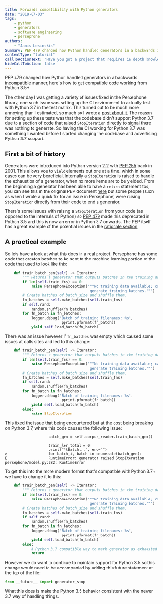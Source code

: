 ```yaml
---
title: Forwards compatibility with Python generators
date: "2019-07-03"
tags:
    - python
    - generators
    - software engineering
    - persephone
authors:
    - "Janis Lesinskis"
Summary: PEP 479 changed how Python handled generators in a backwards incompatible manner, here's how to get compatible code working from Python 3.5+
contentType: "tutorial"
callToActionText: "Have you got a project that requires in depth knowledge of Python? We'd love to hear about it so fill in the form below with some details."
hideCallToAction: false
---
```


PEP 479 changed how Python handled generators in a backwards incompatible manner, here's how to get compatible code working from Python 3.5+

<!-- end excerpt -->

The other day I was getting a variety of issues fixed in the Persephone library, one such issue was setting up the CI environment to actually test with Python 3.7 in the test matrix.
This turned out to be much more annoying than I estimated, so much so I wrote a [post about it](blog/2019-06-28/A_day_in_the_life_of_a_package_maintainer/).
The reason for setting up these tests was that the codebase didn't support Python 3.7 due to a section of code that raised `StopIteration` directly to signal there was nothing to generate. So having the CI working for Python 3.7 was something I wanted before I started changing the codebase and advertising Python 3.7 support.

## First a bit of history

Generators were introduced into Python version 2.2 with [PEP 255](https://www.python.org/dev/peps/pep-0255/) back in 2001.
This allows you to `yield` elements out one at a time, which in some cases can be very beneficial.
Internally a `StopIteration` is raised to handle the exhaustion of a generator, when no more items are to be yielded.
From the beginning a generator has been able to have a `return` statement too, you can see this in the original PEP document [here](https://www.python.org/dev/peps/pep-0255/#id19) but some people (such as when I wrote a quick fix for an issue in Persephone) were raising `StopIteration` directly from their code to end a generator.

There's some issues with raising a `StopIteration` from your code (as opposed to the internals of Python) so [PEP 479](https://www.python.org/dev/peps/pep-0479/) made this deprecated in Python 3.5 and this is now an error in Python 3.7 onwards.
The PEP itself has a great example of the potential issues in the [rationale section](https://www.python.org/dev/peps/pep-0479/#rationale)

## A practical example

So lets have a look at what this does in a real project.
Persephone has some code that creates batches to be sent to the machine learning portion of the code that used to look like this:

```python
    def train_batch_gen(self) -> Iterator:
        """ Returns a generator that outputs batches in the training data."""
        if len(self.train_fns) == 0:
            raise PersephoneException("""No training data available; cannot
                                       generate training batches.""")
        # Create batches of batch_size and shuffle them.
        fn_batches = self.make_batches(self.train_fns)
        if self.rand:
            random.shuffle(fn_batches)
        for fn_batch in fn_batches:
            logger.debug("Batch of training filenames: %s",
                          pprint.pformat(fn_batch))
            yield self.load_batch(fn_batch)
```

There was an issue however if `fn_batches` was empty which caused some issues at calls sites and led to this change:

```python
    def train_batch_gen(self) -> Iterator:
        """ Returns a generator that outputs batches in the training data."""
        if len(self.train_fns) == 0:
            raise PersephoneException("""No training data available; cannot
                                       generate training batches.""")
        # Create batches of batch_size and shuffle them.
        fn_batches = self.make_batches(self.train_fns)
        if self.rand:
            random.shuffle(fn_batches)
        for fn_batch in fn_batches:
            logger.debug("Batch of training filenames: %s",
                          pprint.pformat(fn_batch))
            yield self.load_batch(fn_batch)
        else:
            raise StopIteration
```

This fixed the issue that being encountered but at the cost being breaking on Python 3.7, where this code causes the following issue:

```
                    batch_gen = self.corpus_reader.train_batch_gen()
    
                    train_ler_total = 0
                    print("\tBatch...", end="")
>                   for batch_i, batch in enumerate(batch_gen):
E                   RuntimeError: generator raised StopIteration
persephone/model.py:382: RuntimeError
```

To get this into the more modern format that's compatible with Python 3.7+ we have to change it to this:

```python
    def train_batch_gen(self) -> Iterator:
        """ Returns a generator that outputs batches in the training data."""
        if len(self.train_fns) == 0:
            raise PersephoneException("""No training data available; cannot
                                       generate training batches.""")
        # Create batches of batch_size and shuffle them.
        fn_batches = self.make_batches(self.train_fns)
        if self.rand:
            random.shuffle(fn_batches)
        for fn_batch in fn_batches:
            logger.debug("Batch of training filenames: %s",
                          pprint.pformat(fn_batch))
            yield self.load_batch(fn_batch)
        else:
            # Python 3.7 compatible way to mark generator as exhausted
            return
```

However we do want to continue to maintain support for Python 3.5 so this change would need to be accompanied by adding this future statement at the top of the file:

```python
from __future__ import generator_stop
```

What this does is make the Python 3.5 behavior consistent with the newer 3.7 way of handling things.
